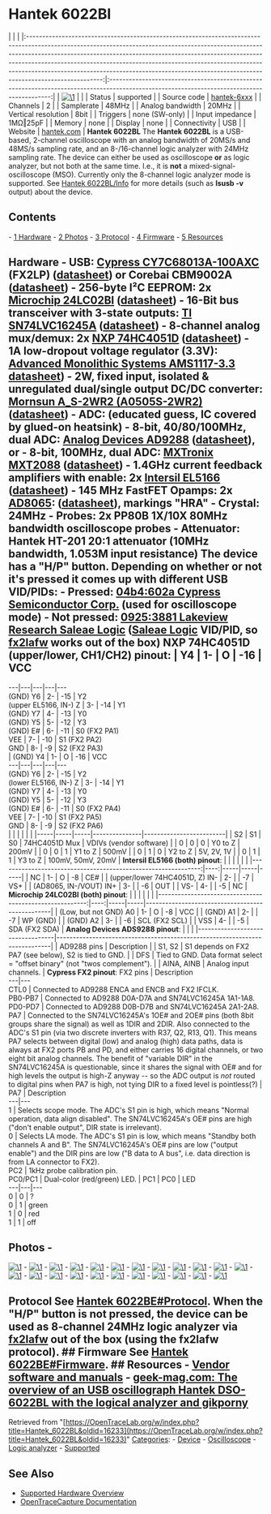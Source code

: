 # Hantek 6022Bl

| | | |:-----------------------------------------------------------------------------------------------------------------------------------------------------------------------------------------------------------------------------------------------------------------------------------------------------------------------------------------------------------------------------------------------------------------------------:|:------------------------------------------------------------------------------------------------------------------------------------------:| | [![\1](../../assets/hardware/general/\2)](./File:Hantek_6022be_mugshot.png.html) | | | Status | supported | | Source code | [hantek-6xxx](http://github.com/OpenTraceLab/?p=OpenTraceCapture.git;a=tree;f=src/hardware/hantek-6xxx) | | Channels | 2 | | Samplerate | 48MHz | | Analog bandwidth | 20MHz | | Vertical resolution | 8bit | | Triggers | none (SW-only) | | Input impedance | 1MΩ‖25pF | | Memory | none | | Display | none | | Connectivity | USB | | Website | [hantek.com](http://www.hantek.com/en/ProductDetail_2_153.html) | **Hantek 6022BL** The **Hantek 6022BL** is a USB-based, 2-channel oscilloscope with an analog bandwidth of 20MS/s and 48MS/s sampling rate, and an 8-/16-channel logic analyzer with 24MHz sampling rate. The device can either be used as oscilloscope **or** as logic analyzer, but not both at the same time. I.e., it is **not** a mixed-signal-oscilloscope (MSO). Currently only the 8-channel logic analyzer mode is supported. See [Hantek 6022BL/Info](Hantek_6022BL/Info.html "Hantek 6022BL/Info") for more details (such as **lsusb -v** output) about the device. 
## Contents 
\- [1 Hardware](Hantek_6022BL.html#Hardware) \- [2 Photos](Hantek_6022BL.html#Photos) \- [3 Protocol](Hantek_6022BL.html#Protocol) \- [4 Firmware](Hantek_6022BL.html#Firmware) \- [5 Resources](Hantek_6022BL.html#Resources) 
## Hardware \- **USB**: [Cypress CY7C68013A-100AXC](http://www.cypress.com/documentation/datasheets/cy7c68013a-cy7c68014a-cy7c68015a-cy7c68016a-ez-usb-fx2lp-usb) (FX2LP) ([datasheet](http://www.cypress.com/file/138911/download)) or Corebai CBM9002A ([datasheet](http://corebai.com/en/UploadFiles/20211203/100008155.pdf)) \- **256-byte I²C EEPROM**: 2x [Microchip 24LC02BI](http://www.microchip.com/wwwproducts/en/24LC02B) ([datasheet](http://ww1.microchip.com/downloads/en/DeviceDoc/21709J.pdf)) \- **16-Bit bus transceiver with 3-state outputs**: [TI SN74LVC16245A](http://www.ti.com/product/sn74lvc16245a) ([datasheet](http://www.ti.com/lit/ds/symlink/sn74lvc16245a.pdf)) \- **8-channel analog mux/demux**: 2x [NXP 74HC4051D](http://www.nxp.com/products/discretes-and-logic/logic/8-channel-analog-multiplexer-demultiplexer:74HC4051D) ([datasheet](http://cache.nxp.com/documents/data_sheet/74HC_HCT4051.pdf?pspll=1)) \- **1A low-dropout voltage regulator (3.3V):** [Advanced Monolithic Systems AMS1117-3.3](http://www.advanced-monolithic.com/products/voltreg.html#1117) [datasheet](http://www.advanced-monolithic.com/pdf/ds1117.pdf)) \- **2W, fixed input, isolated & unregulated dual/single output DC/DC converter**: [Mornsun A_S-2WR2 (A0505S-2WR2)](http://www.mornsun.cn/html/product/content/A_S-2WR2.html) ([datasheet](http://www.mornsun.cn/uploads/pdf/A_S-2WR2.pdf)) \- **ADC**: (educated guess, IC covered by glued-on heatsink) \- **8-bit, 40/80/100MHz, dual ADC**: [Analog Devices AD9288](http://www.analog.com/en/products/analog-to-digital-converters/ad-converters/ad9288.html) ([datasheet](http://www.analog.com/media/en/technical-documentation/data-sheets/AD9288.pdf)), or \- **8-bit, 100MHz, dual ADC**: [MXTronix MXT2088](https://translate.google.com/translate?hl=en&sl=zh-CN&tl=en&u=http%3A%2F%2Fwww.mxtronics.com%2Fn107%2Fn124%2Fn181%2Fn184%2Fc692%2Fcontent.html) ([datasheet](http://www.mxtronics.com/n107/n124/n181/n184/c692/attr/2630.pdf)) \- **1.4GHz current feedback amplifiers with enable**: 2x [Intersil EL5166](http://www.intersil.com/en/products/amplifiers-and-buffers/all-amplifiers/amplifiers/EL5166.html) ([datasheet](http://www.intersil.com/content/dam/Intersil/documents/el51/el5166-67.pdf)) \- **145 MHz FastFET Opamps**: 2x [AD8065](http://www.analog.com/en/products/amplifiers/operational-amplifiers/jfet-input-amplifiers/ad8065.html#product-overview): ([datasheet](http://www.analog.com/static/imported-files/data_sheets/AD8065_8066.pdf)), markings "HRA" \- **Crystal**: 24MHz \- **Probes**: 2x PP80B 1X/10X 80MHz bandwidth oscilloscope probes \- **Attenuator**: Hantek HT-201 20:1 attenuator (10MHz bandwidth, 1.053M input resistance) The device has a "H/P" button. Depending on whether or not it's pressed it comes up with different USB VID/PIDs: \- **Pressed**: [04b4:602a Cypress Semiconductor Corp.](Hantek_6022BL/Info.html "Hantek 6022BL/Info") (used for oscilloscope mode) \- **Not pressed**: [0925:3881 Lakeview Research Saleae Logic](Hantek_6022BL/Info.html "Hantek 6022BL/Info") ([Saleae Logic](Saleae_Logic.html "Saleae Logic") VID/PID, so [fx2lafw](Fx2lafw.html "Fx2lafw") works out of the box) **NXP 74HC4051D (upper/lower, CH1/CH2) pinout**:  | Y4 | 1- |  O | -16 | VCC  
---|---|---|---|---  
(GND) Y6 | 2- | -15 | Y2  
(upper EL5166, IN-) Z | 3- | -14 | Y1  
(GND) Y7 | 4- | -13 | Y0  
(GND) Y5 | 5- | -12 | Y3  
(GND) E# | 6- | -11 | S0 (FX2 PA1)  
VEE | 7- | -10 | S1 (FX2 PA2)  
GND | 8- | -9 | S2 (FX2 PA3)  
| (GND) Y4 | 1- |  O | -16 | VCC  
---|---|---|---|---  
(GND) Y6 | 2- | -15 | Y2  
(lower EL5166, IN-) Z | 3- | -14 | Y1  
(GND) Y7 | 4- | -13 | Y0  
(GND) Y5 | 5- | -12 | Y3  
(GND) E# | 6- | -11 | S0 (FX2 PA4)  
VEE | 7- | -10 | S1 (FX2 PA5)  
GND | 8- | -9 | S2 (FX2 PA6)  
| | | | | | |-----|-----|-----|---------------|-------------------------| | S2 | S1 | S0 | 74HC4051D Mux | VDIVs (vendor software) | | 0 | 0 | 0 | Y0 to Z | 200mV | | 0 | 0 | 1 | Y1 to Z | 500mV | | 0 | 1 | 0 | Y2 to Z | 5V, 2V, 1V | | 0 | 1 | 1 | Y3 to Z | 100mV, 50mV, 20mV | **Intersil EL5166 (both) pinout**:  | | | | | | |--------------------------------------------------------------:|----:|-----|-----|-----| | NC | 1- | O | -8 | CE# | | (upper/lower 74HC4051D, Z) IN- | 2- | | -7 | VS+ | | (AD8065, IN-/VOUT) IN+ | 3- | | -6 | OUT | | VS- | 4- | | -5 | NC |  **Microchip 24LC02BI (both) pinout**:  | | | | | | |--------------------------------------------------------:|----:|-----|-----|-------------------------------------------------| | (Low, but not GND) A0 | 1- | O | -8 | VCC | | (GND) A1 | 2- | | -7 | WP (GND) | | (GND) A2 | 3- | | -6 | SCL (FX2 SCL) | | VSS | 4- | | -5 | SDA (FX2 SDA) |  **Analog Devices ADS9288 pinout**: | | | |----------------------------------|----------------------------------------------------------------------------| | AD9288 pins | Description | | S1, S2 | S1 depends on FX2 PA7 (see below), S2 is tied to GND. | | DFS | Tied to GND. Data format select = "offset binary" (not "twos complement"). | | AINA, AINB | Analog input channels. | **Cypress FX2 pinout**:  FX2 pins | Description  
---|---  
CTL0 | Connected to AD9288 ENCA and ENCB and FX2 IFCLK.  
PB0-PB7 | Connected to AD9288 D0A-D7A and SN74LVC16245A 1A1-1A8.  
PD0-PD7 | Connected to AD9288 D0B-D7B and SN74LVC16245A 2A1-2A8.  
PA7 | Connected to the SN74LVC16245A's 1OE# and 2OE# pins (both 8bit groups share the signal) as well as 1DIR and 2DIR. Also connected to the ADC's S1 pin (via two discrete inverters with R37, Q2, R13, Q1). This means PA7 selects between digital (low) and analog (high) data paths, data is always at FX2 ports PB and PD, and either carries 16 digital channels, or two eight bit analog channels. The benefit of "variable DIR" in the SN74LVC16245A is questionable, since it shares the signal with OE# and for high levels the output is high-Z anyway -- so the ADC output is _not_ routed to digital pins when PA7 is high, not tying DIR to a fixed level is pointless(?) | PA7 | Description  
---|---  
1 | Selects scope mode. The ADC's S1 pin is high, which means "Normal operation, data align disabled". The SN74LVC16245A's OE# pins are high ("don't enable output", DIR state is irrelevant).  
0 | Selects LA mode. The ADC's S1 pin is low, which means "Standby both channels A and B". The SN74LVC16245A's OE# pins are low ("output enable") and the DIR pins are low ("B data to A bus", i.e. data direction is from LA connector to FX2).  
PC2 | 1kHz probe calibration pin.  
PC0/PC1 | Dual-color (red/green) LED.  | PC1 | PC0 | LED  
---|---|---  
0 | 0 | ?  
0 | 1 | green  
1 | 0 | red  
1 | 1 | off  
## Photos \- 
[![\1](../../assets/hardware/general/\2)](./File:Hantek_6022bl_box.jpg.html)
\- 
[![\1](../../assets/hardware/general/\2)](./File:Hantek_6022bl_accessories.jpg.html)
\- 
[![\1](../../assets/hardware/general/\2)](./File:Hantek_6022bl_probes.jpg.html)
\- 
[![\1](../../assets/hardware/general/\2)](./File:Hantek_6022bl_20_1_attenuator_ht-201_top.jpg.html)
\- 
[![\1](../../assets/hardware/general/\2)](./File:Hantek_6022bl_20_1_attenuator_ht-201_bottom.jpg.html)
\- 
[![\1](../../assets/hardware/general/\2)](./File:Hantek_6022bl_device_top.jpg.html)
\- 
[![\1](../../assets/hardware/general/\2)](./File:Hantek_6022bl_device_bottom.jpg.html)
\- 
[![\1](../../assets/hardware/general/\2)](./File:Hantek_6022bl_device_connectors.jpg.html)
\- 
[![\1](../../assets/hardware/general/\2)](./File:Hantek_6022bl_device_usb.jpg.html)
\- 
[![\1](../../assets/hardware/general/\2)](./File:Hantek_6022bl_pcb_top.jpg.html)
\- 
[![\1](../../assets/hardware/general/\2)](./File:Hantek_6022bl_pcb_bottom.jpg.html)
\- 
[![\1](../../assets/hardware/general/\2)](./File:Hantek_6022bl_pcb_silkscreen.jpg.html)
\- 
[![\1](../../assets/hardware/general/\2)](./File:Hantek_6022bl_input_stage.jpg.html)
\- 
[![\1](../../assets/hardware/general/\2)](./File:Hantek_6022bl_la_input_stage.jpg.html)
\- 
[![\1](../../assets/hardware/general/\2)](./File:Hantek_6022bl_cypress_fx2lp.jpg.html)
\- 
[![\1](../../assets/hardware/general/\2)](./File:Hantek_6022bl_microchip_24lc02bi_button.jpg.html)
\- 
[![\1](../../assets/hardware/general/\2)](./File:Hantek_6022bl_microchip_24lc02bi.jpg.html)
\- 
[![\1](../../assets/hardware/general/\2)](./File:Hantek_6022bl_ams1117.jpg.html)
\- 
[![\1](../../assets/hardware/general/\2)](./File:Hantek_6022bl_ti_lvc16245a.jpg.html)
\- 
[![\1](../../assets/hardware/general/\2)](./File:Hantek_6022bl_s1661sz_b212fg.jpg.html)
\- 
[![\1](../../assets/hardware/general/\2)](./File:Hantek_6022bl_mornsun_a0505s-2wr2.jpg.html)
\- 
[![\1](../../assets/hardware/general/\2)](./File:Hantek_6022BL_PCB.jpg.html)
\- 
[![\1](../../assets/hardware/general/\2)](./File:Hantek6022BL-CPU.jpg.html)
## Protocol See [Hantek 6022BE#Protocol](Hantek_6022BE.html#Protocol "Hantek 6022BE"). When the "H/P" button is **not** pressed, the device can be used as 8-channel 24MHz logic analyzer via [fx2lafw](Fx2lafw.html "Fx2lafw") out of the box (using the fx2lafw protocol). ## Firmware See [Hantek 6022BE#Firmware](Hantek_6022BE.html#Firmware "Hantek 6022BE"). ## Resources \- [Vendor software and manuals](http://1drv.ms/1gWOsUF) \- [geek-mag.com: The overview of an USB oscillograph Hantek DSO-6022BL with the logical analyzer and gikporny](http://geek-mag.com/posts/255290/)
Retrieved from "[https://OpenTraceLab.org/w/index.php?title=Hantek_6022BL&oldid=16233](https://OpenTraceLab.org/w/index.php?title=Hantek_6022BL&oldid=16233)" 
[Categories](specialcategories-specialcategories.md): \- [Device](./Category:Device.html "Category:Device") \- [Oscilloscope](./Category:Oscilloscope.html "Category:Oscilloscope") \- [Logic analyzer](./Category:Logic_analyzer.html "Category:Logic analyzer") \- [Supported](./Category:Supported.html "Category:Supported")

## See Also
- [Supported Hardware Overview](../supported-hardware.md)
- [OpenTraceCapture Documentation](../../opentracecapture/overview.md)
